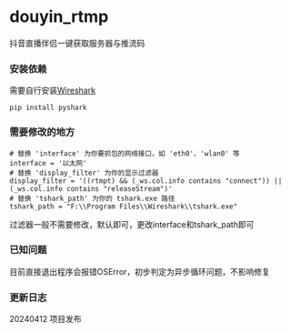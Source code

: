 # douyin_rtmp
抖音直播伴侣一键获取服务器与推流码

### 安装依赖

需要自行安装[Wireshark](https://www.wireshark.org/)

```pip install pyshark```

### 需要修改的地方

```
# 替换 'interface' 为你要抓包的网络接口，如 'eth0'、'wlan0' 等
interface = '以太网'
# 替换 'display_filter' 为你的显示过滤器
display_filter = '((rtmpt) && (_ws.col.info contains "connect")) || (_ws.col.info contains "releaseStream")'
# 替换 'tshark_path' 为你的 tshark.exe 路径
tshark_path = "F:\\Program Files\\Wireshark\\tshark.exe"
```

过滤器一般不需要修改，默认即可，更改interface和tshark_path即可

### 已知问题

目前直接退出程序会报错OSError，初步判定为异步循环问题，不影响修复

### 更新日志

20240412 项目发布

